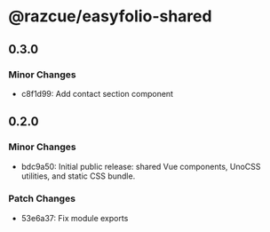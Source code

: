 # @razcue/easyfolio-shared

## 0.3.0

### Minor Changes

- c8f1d99: Add contact section component

## 0.2.0

### Minor Changes

- bdc9a50: Initial public release: shared Vue components, UnoCSS utilities, and static CSS bundle.

### Patch Changes

- 53e6a37: Fix module exports
